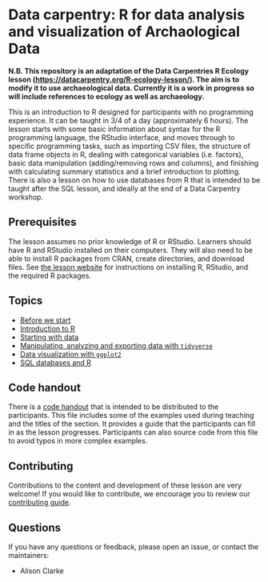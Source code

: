 
# Data carpentry: R for data analysis and visualization of Archaological Data

**N.B. This repository is an adaptation of the Data Carpentries R Ecology lesson (https://datacarpentry.org/R-ecology-lesson/). The aim is to modify it to use archaeological data. Currently it is a work in progress so will include references to ecology as well as archaeology.**

This is an introduction to R designed for participants with no programming
experience. It can be taught in 3/4 of a day (approximately 6 hours).
The lesson starts with some basic information about syntax for the R programming
language, the RStudio interface, and moves through to specific programming tasks,
such as importing CSV files, the structure of data frame objects in R, dealing
with categorical variables (i.e. factors), basic data manipulation
(adding/removing rows and columns), and finishing with calculating summary
statistics and a brief introduction to plotting.
There is also a lesson on how to use databases from R that is intended to be
taught after the SQL lesson, and ideally at the end of a Data Carpentry workshop.

## Prerequisites

The lesson assumes no prior knowledge of R or RStudio.
Learners should have R and RStudio installed on their computers. They will also
need to be able to install R packages from CRAN, create directories, and
download files.
See [the lesson website](https://alisonrclarke.github.io/R-archaeology-lesson/index.html)
for instructions on installing R, RStudio, and the required R packages.

## Topics

* [Before we start](https://alisonrclarke.github.io/R-archaeology-lesson/00-before-we-start.html)
* [Introduction to R](https://alisonrclarke.github.io/R-archaeology-lesson/01-intro-to-r.html)
* [Starting with data](https://alisonrclarke.github.io/R-archaeology-lesson/02-starting-with-data.html)
* [Manipulating, analyzing and exporting data with `tidyverse`](https://alisonrclarke.github.io/R-archaeology-lesson/03-dplyr.html)
* [Data visualization with `ggplot2`](https://alisonrclarke.github.io/R-archaeology-lesson/04-visualization-ggplot2.html)
* [SQL databases and R](https://alisonrclarke.github.io/R-archaeology-lesson/05-r-and-databases.html)


## Code handout

There is a [code handout](https://alisonrclarke.github.io/R-archaeology-lesson/code-handout.R)
that is intended to be distributed to the participants.
This file includes some of the examples used during teaching and the titles of
the section. It provides a guide that the participants can fill in as the lesson
progresses. Participants can also source code from this file to avoid typos in
more complex examples.

## Contributing

Contributions to the content and development of these lesson are very welcome!
If you would like to contribute, we encourage you to review our [contributing guide](CONTRIBUTING.Rmd).

## Questions

If you have any questions or feedback, please open an issue, or contact the maintainers:

* Alison Clarke
